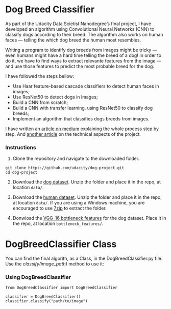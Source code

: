 # Dog Breed Classifier

As part of the Udacity Data Scietist Nanodegree’s final project, I have developed an algorithm using Convolutional Neural Networks (CNN) to classify dogs according to their breed. The algorithm also works on human faces — telling the which dog breed the human most resembles.

Writing a program to identify dog breeds from images might be tricky — even humans might have a hard time telling the breed of a dog! In order to do it, we have to find ways to extract relevante features from the image — and use those features to predict the most probable breed for the dog.

I have followed the steps bellow:

- Use Haar feature-based cascade classifiers to detect human faces in images;
- Use ResNet50 to detect dogs in images;
- Build a CNN from scratch;
- Build a CNN with transfer learning, using ResNet50 to classify dog breeds;
- Implement an algorithm that classifies dogs breeds from images.

I have written an [article on medium](https://medium.com/@fdemacedof/identifying-dog-breeds-with-convolutional-neural-networks-cnn-67363018957a) explaining the whole process step by step. And [another article](https://medium.com/@fdemacedof/udacity-nanodegree-capstone-project-dog-breed-classifier-bfe24f582c80) on the technical aspects of the project.

### Instructions

1. Clone the repository and navigate to the downloaded folder.
```	
git clone https://github.com/udacity/dog-project.git
cd dog-project
```

2. Download the [dog dataset](https://s3-us-west-1.amazonaws.com/udacity-aind/dog-project/dogImages.zip).  Unzip the folder and place it in the repo, at location `data/`. 

3. Download the [human dataset](https://s3-us-west-1.amazonaws.com/udacity-aind/dog-project/lfw.zip).  Unzip the folder and place it in the repo, at location `data/`.  If you are using a Windows machine, you are encouraged to use [7zip](http://www.7-zip.org/) to extract the folder. 

4. Donwload the [VGG-16 bottleneck features](https://s3-us-west-1.amazonaws.com/udacity-aind/dog-project/DogVGG16Data.npz) for the dog dataset.  Place it in the repo, at location `bottleneck_features/`.

# DogBreedClassifier Class

You can find the final algorith, as a Class, in the DogBreedClassifier.py file. Use the _classify(image_path)_ method to use it:
### Using DogBreedClassifier

```	
from DogBreedClassifier import DogBreedClassifier

classifier = DogBreedClassifier()
classifier.classify("path/to/image")
```	
